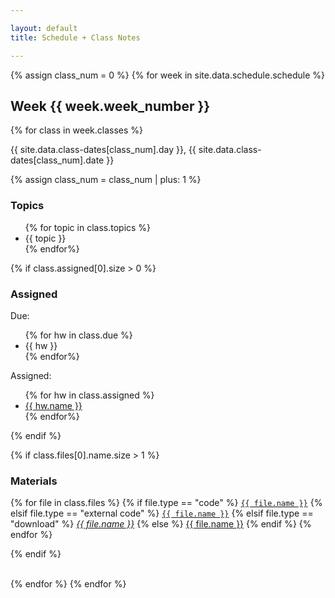 ```yaml
---

layout: default
title: Schedule + Class Notes

---
```

<!-- https://idratherbewriting.com/documentation-theme-jekyll/mydoc_yaml_tutorial.html#example-1-simple-mapping -->

<!-- every time you see a hyphen in the YAML, you use a for loop -->

<!-- WEEK LOOP -->
{% assign class_num = 0 %} <!-- create counter variable -->
{% for week in site.data.schedule.schedule %}

## Week {{ week.week_number }}

<!-- CLASS LOOP -->
{% for class in week.classes %}
<!-- print date for day -->
{{ site.data.class-dates[class_num].day }}, 
{{ site.data.class-dates[class_num].date }}
<!-- increment day counter -->
{% assign class_num = class_num | plus: 1 %}
<div class="week" markdown="1">

<!--------------------- TOPICS --------------------------->
<div class="week-column topics" markdown="1">

### Topics
<ul> <!-- for some reason if I just use - to specify list, it'll put nest a <p> tag inside an <li> and I don't want that -->
{% for topic in class.topics %}
<li>{{ topic }}</li>
{% endfor%}
</ul>

</div>

<!--------------------- ASSIGNED --------------------------->
{% if class.assigned[0].size > 0 %} <!-- only create div if there is content-->
<div class="week-column assigned" markdown="1">

### Assigned
<!-- Due:   -->
Due:

<ul>
{% for hw in class.due %}
<li>{{ hw }}</li>
{% endfor%}
</ul>

<!-- Assigned:   -->
Assigned:
<ul>
{% for hw in class.assigned %}
<li><a href="{{ hw.path }}" >{{ hw.name }}</a></li>
{% endfor%}
</ul>


</div>
{% endif %}
<!--------------------- MATERIALS --------------------------->

{% if class.files[0].name.size > 1 %} <!-- only create div if there is content-->
<div class="week-column materials" markdown="1">

### Materials
<!-- https://jekyllrb.com/docs/liquid/tags/#linking-to-posts -->

{% for file in class.files %}
{% if file.type == "code" %}
  <a href="{{ site.url }}{{ site.baseurl }}{{ file.path }}" >`{{ file.name }}`</a>
{% elsif file.type == "external code" %}
  <a href="{{ file.path }}" >`{{ file.name }}`</a>
{% elsif file.type == "download" %}
  <a href="{{ site.url }}{{ site.baseurl }}{{ file.path }}" >*{{ file.name }}*</a>
{% else %}
  <a href="{{ site.url }}{{ site.baseurl }}{{ file.path }}" >{{ file.name }}</a>
{% endif %}
{% endfor %}

 </div> <!-- end of Materials -->
{% endif %}
</div>
<br> 

{% endfor %}
{% endfor %}
